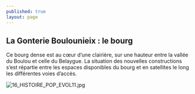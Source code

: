 ```yaml
---
published: true
layout: page
---
```

## La Gonterie Boulounieix : le bourg

Ce bourg dense est au cœur d’une clairière, sur une hauteur entre la vallée du Boulou et celle du Belaygue. La situation des nouvelles constructions s’est répartie entre les espaces disponibles du bourg et en satellites le long les différentes voies d’accès. 

![16_HISTOIRE_POP_EVOL11.jpg]({{site.baseurl}}/data/images/16/histoire/16_HISTOIRE_POP_EVOL11.jpg)


